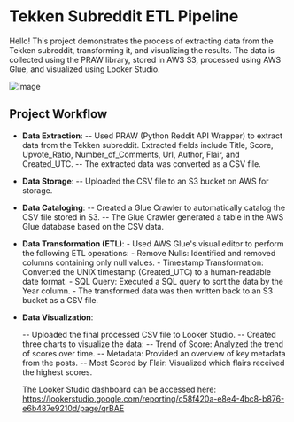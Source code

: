 # Tekken Subreddit ETL Pipeline

Hello! This project demonstrates the process of extracting data from the Tekken subreddit, transforming it, and visualizing the results. The data is collected using the PRAW library, stored in AWS S3, processed using AWS Glue, and visualized using Looker Studio.

![image](https://github.com/user-attachments/assets/feb8f4b4-491c-45f0-9b15-8efe13ed65c4)



## Project Workflow

- **Data Extraction**:
       -- Used PRAW (Python Reddit API Wrapper) to extract data from the Tekken subreddit.
        Extracted fields include Title, Score, Upvote_Ratio, Number_of_Comments, Url, Author, Flair, and Created_UTC.
-- The extracted data was converted as a CSV file.
- **Data Storage**:
-- Uploaded the CSV file to an S3 bucket on AWS for storage.
- **Data Cataloging**:
--  Created a Glue Crawler to automatically catalog the CSV file stored in S3.
-- The Glue Crawler generated a table in the AWS Glue database based on the CSV data.
- **Data Transformation (ETL)**:
        - Used AWS Glue's visual editor to perform the following ETL operations:
           - Remove Nulls: Identified and removed columns containing only null values.
           - Timestamp Transformation: Converted the UNIX timestamp (Created_UTC) to a human-readable date format.
            - SQL Query: Executed a SQL query to sort the data by the Year column.
        - The transformed data was then written back to an S3 bucket as a CSV file.

- **Data Visualization**:

	-- Uploaded the final processed CSV file to Looker Studio.
	-- Created three charts to visualize the data:
            -- Trend of Score: Analyzed the trend of scores over time.
            -- Metadata: Provided an overview of key metadata from the posts.
            -- Most Scored by Flair: Visualized which flairs received the highest scores.

    The Looker Studio dashboard can be accessed here:
    https://lookerstudio.google.com/reporting/c58f420a-e8e4-4bc8-b876-e6b487e9210d/page/qrBAE
